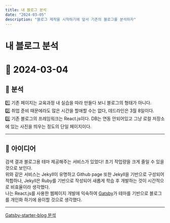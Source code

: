 ```yaml
---
title: 내 블로그 분석
date: "2024-03-05"
description: "블로그 제작을 시작하기에 앞서 기존의 블로그를 분석하자"
---
```


# 내 블로그 분석

# 📅 2024-03-04

## 👀 분석

1️⃣ 기존 페이지는 교육과정 내 실습을 따라 만들다 보니 블로그의 형태가 아니다.  
2️⃣ 취업 준비 때문에라도 많은 시간을 할애할 수는 없다, 데드라인은 3월 8일이다.  
3️⃣ 기존 블로그의 프레임워크는 React.js이다. DB는 연동 안되어있고 그냥 로컬 저장소에 있는 사진을 띄우는 정도의 단일 페이지이다.


---

## 💭 아이디어

검색 결과 블로그용 테마 제공해주는 서비스가 있었다! 초기 작업량을 크게 줄일 수 있을 것으로 보인다.  
위와 같은 서비스는 Jekyll이 유명하고 Github page 또한 Jekyll을 기반으로 구성되어 적합하나, Jekyll은 Ruby를 기반으로 작성되어 새롭게 학습 후 개발하는 것이 시간적으로 비효율이라 생각했다.  
나는 React.js를 사용한 웹페이지 개발에 익숙하여 [Gatsby](https://www.gatsbyjs.com/starters/?v=2)가 테마를 기반으로 블로그를 개인화 하기에 용이할 것으로 생각했다.  



---

[Gatsby-starter-blog 분석](https://www.notion.so/Gatsby-starter-blog-25bc5f1fa1f147a3ba0ca57174d18cd4?pvs=21)